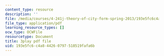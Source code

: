 ```yaml
---
content_type: resource
description: ''
file: /media/courses/4-241j-theory-of-city-form-spring-2013/193e5fc6c4a844260797518519fafa6b_ayw-96xs-ag.pdf
file_type: application/pdf
learning_resource_types: []
ocw_type: OCWFile
resourcetype: Document
title: 3play pdf file
uid: 193e5fc6-c4a8-4426-0797-518519fafa6b
---
```


